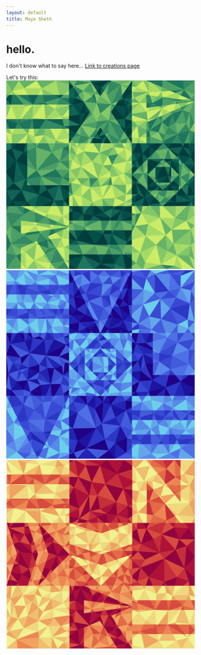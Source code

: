 ```yaml
---
layout: default
title: Maya Sheth
---
```

# hello.

I don't know what to say here... [Link to creations page](creations/index.md)

Let's try this:
![explore](./_assets/explore.png) ![evolve](./_assets/evolve.png) ![endure](./_assets/endure.png)


